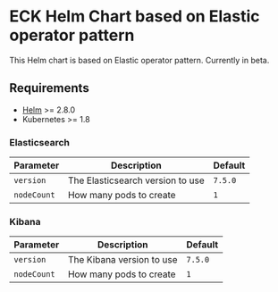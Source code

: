 # ECK Helm Chart based on Elastic operator pattern

This Helm chart is based on Elastic operator pattern. Currently in beta.

## Requirements

* [Helm](https://helm.sh/) >= 2.8.0
* Kubernetes >= 1.8

### Elasticsearch

| Parameter                  | Description                                                                                                                                                                                                                                                                                                                | Default                                                                                                                   |
| -------------------------- | -------------------------------------------------------------------------------------------------------------------------------------------------------------------------------------------------------------------------------------------------------------------------------------------------------------------------- | ------------------------------------------------------------------------------------------------------------------------- |
| `version`              | The Elasticsearch version to use | `7.5.0` |
| `nodeCount`            | How many pods to create          | `1`     |

### Kibana

| Parameter                  | Description                                                                                                                                                                                                                                                                                                                | Default                                                                                                                   |
| -------------------------- | -------------------------------------------------------------------------------------------------------------------------------------------------------------------------------------------------------------------------------------------------------------------------------------------------------------------------- | ------------------------------------------------------------------------------------------------------------------------- |
| `version`              | The Kibana version to use | `7.5.0` |
| `nodeCount`            | How many pods to create          | `1`     |

